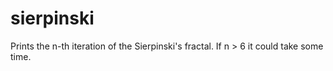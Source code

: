 # sierpinski
Prints the n-th iteration of the Sierpinski's fractal. If n > 6 it could take some time.
